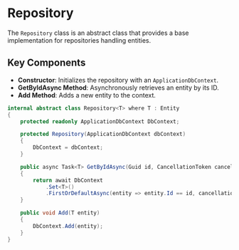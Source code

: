 # Repository

The `Repository` class is an abstract class that provides a base implementation for repositories handling entities.

## Key Components

- **Constructor**: Initializes the repository with an `ApplicationDbContext`.
- **GetByIdAsync Method**: Asynchronously retrieves an entity by its ID.
- **Add Method**: Adds a new entity to the context.

```csharp
internal abstract class Repository<T> where T : Entity
{
    protected readonly ApplicationDbContext DbContext;

    protected Repository(ApplicationDbContext dbContext)
    {
        DbContext = dbContext;
    }

    public async Task<T> GetByIdAsync(Guid id, CancellationToken cancellationToken = default)
    {
        return await DbContext
            .Set<T>()
            .FirstOrDefaultAsync(entity => entity.Id == id, cancellationToken);
    }

    public void Add(T entity)
    {
        DbContext.Add(entity);
    }
}
``` 